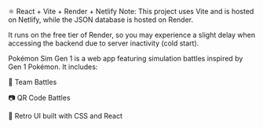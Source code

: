 ⚛️ React + Vite + Render + Netlify
Note:
This project uses Vite and is hosted on Netlify, while the JSON database is hosted on Render.

It runs on the free tier of Render, so you may experience a slight delay when accessing the backend due to server inactivity (cold start).

Pokémon Sim Gen 1 is a web app featuring simulation battles inspired by Gen 1 Pokémon.
It includes:

🧢 Team Battles

📷 QR Code Battles

💾 Retro UI built with CSS and React
